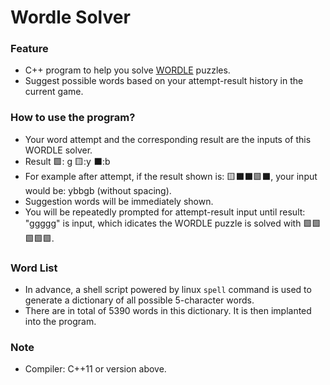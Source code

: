 # Wordle Solver
### Feature
- C++ program to help you solve [WORDLE](https://www.powerlanguage.co.uk/wordle/) puzzles.
- Suggest possible words based on your attempt-result history in the current game.

### How to use the program?
- Your word attempt and the corresponding result are the inputs of this WORDLE solver.
- Result 🟩: g   🟨:y  ⬛:b
- For example after attempt, if the result shown is: 🟨⬛⬛🟩⬛, your input would be: ybbgb (without spacing).
- Suggestion words will be immediately shown.
- You will be repeatedly prompted for attempt-result input until result: "ggggg" is input, which idicates the WORDLE puzzle is solved with 🟩🟩🟩🟩🟩.

### Word List
- In advance, a shell script powered by linux `spell` command is used to generate a dictionary of all possible 5-character words. 
- There are in total of 5390 words in this dictionary. It is then implanted into the program.

### Note
- Compiler: C++11 or version above.
